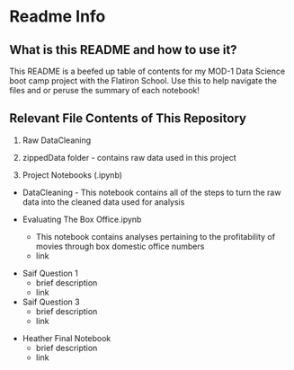 # Readme Info
## What is this README and how to use it?
This README is a beefed up table of contents for my MOD-1 Data Science boot camp project with the Flatiron School. Use this to help navigate the files and or peruse the summary of each notebook!

## Relevant File Contents of This Repository
1. Raw DataCleaning
  1. zippedData folder - contains raw data used in this project <br/>

2. Project Notebooks (.ipynb)
  * DataCleaning - This notebook contains all of the steps to turn the raw data into the cleaned data used for analysis <br/>

  * Evaluating The Box Office.ipynb
    - This notebook contains analyses pertaining to the profitability of movies through box domestic office numbers
    - link
  - Saif Question 1
    - brief description
    - link
  - Saif Question 3
    - brief description
    - link     
  * Heather Final Notebook
    * brief description
    * link
